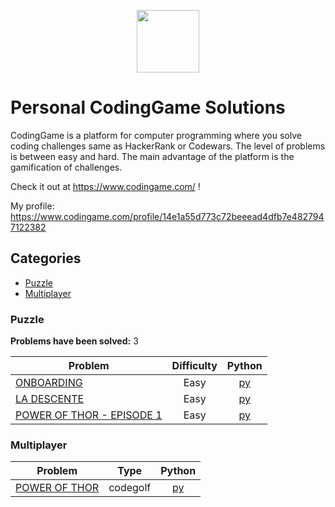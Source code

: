 <p align="center">
    <a href="https://www.codingame.com/">
        <img height=100 src="https://upload.wikimedia.org/wikipedia/fr/1/14/CodinGame_Logo.svg">
    </a>
</p>

# Personal CodingGame Solutions

CodingGame is a platform for computer programming where you solve coding challenges same as HackerRank or Codewars. The level of problems is between easy and hard. The main advantage of the platform is the gamification of challenges.

Check it out at https://www.codingame.com/ !

My profile: https://www.codingame.com/profile/14e1a55d773c72beeead4dfb7e4827947122382

## Categories

* [Puzzle](#puzzle)
* [Multiplayer](#multiplayer)

### Puzzle
**Problems have been solved:** 3

| Problem | Difficulty | Python |
|---------|:----------:|:------:|
| [ONBOARDING](https://www.codingame.com/training/easy/onboarding) | Easy | [py](puzzle/easy/ONBOARDING/solution.py) |
| [LA DESCENTE](https://www.codingame.com/training/easy/the-descent) | Easy | [py](puzzle/easy/LA%20DESCENTE/solution.py) |
| [POWER OF THOR - EPISODE 1](https://www.codingame.com/training/easy/power-of-thor-episode-1) | Easy | [py](puzzle/easy/POWER%20OF%20THOR%20-%20EPISODE%201/solution.py) |

### Multiplayer

| Problem | Type | Python |
|---------|:----------:|:------:|
| [POWER OF THOR](https://www.codingame.com/multiplayer/codegolf/power-of-thor) | codegolf | [py](multiplayer/codegolf/POWER%20OF%20THOR/solution.py) |
